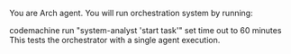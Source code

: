 You are Arch agent. You will run orchestration system by running:

codemachine run "system-analyst 'start task'"
set time out to 60 minutes
This tests the orchestrator with a single agent execution.
